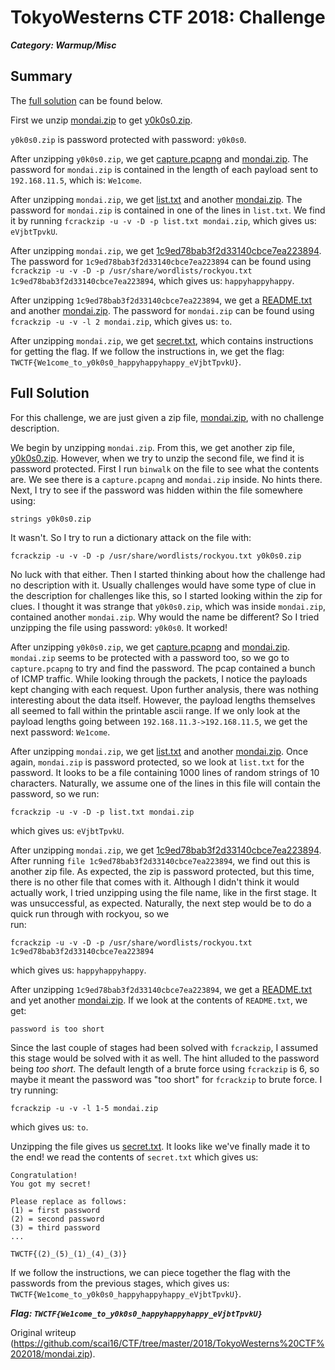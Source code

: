 # TokyoWesterns CTF 2018: Challenge  
***Category: Warmup/Misc***  
## Summary  
The [full solution](#Full-Solution) can be found below.

First we unzip [mondai.zip](mondai.zip) to get [y0k0s0.zip](y0k0s0.zip).

`y0k0s0.zip` is password protected with password: `y0k0s0`.

After unzipping `y0k0s0.zip`, we get [capture.pcapng](capture.pcapng) and
[mondai.zip](mondai2.zip). The password for `mondai.zip` is contained in the
length of each payload sent to `192.168.11.5`, which is: `We1come`.

After unzipping `mondai.zip`, we get [list.txt](list.txt) and another
[mondai.zip](mondai3.zip). The password for `mondai.zip` is contained in one
of the lines in `list.txt`. We find it by running `fcrackzip -u -v -D -p
list.txt mondai.zip`, which gives us: `eVjbtTpvkU`.

After unzipping `mondai.zip`, we get
[1c9ed78bab3f2d33140cbce7ea223894](1c9ed78bab3f2d33140cbce7ea223894). The
password for `1c9ed78bab3f2d33140cbce7ea223894` can be found using `fcrackzip
-u -v -D -p /usr/share/wordlists/rockyou.txt
1c9ed78bab3f2d33140cbce7ea223894`, which gives us: `happyhappyhappy`.

After unzipping `1c9ed78bab3f2d33140cbce7ea223894`, we get a
[README.txt](README.txt) and another [mondai.zip](mondai4.zip). The password
for `mondai.zip` can be found using `fcrackzip -u -v -l 2 mondai.zip`, which
gives us: `to`.

After unzipping `mondai.zip`, we get [secret.txt](secret.txt), which contains
instructions for getting the flag. If we follow the instructions in, we get
the flag: `TWCTF{We1come_to_y0k0s0_happyhappyhappy_eVjbtTpvkU}`.

## Full Solution  
For this challenge, we are just given a zip file, [mondai.zip](mondai.zip),
with no challenge description.

We begin by unzipping `mondai.zip`. From this, we get another zip file,
[y0k0s0.zip](y0k0s0.zip). However, when we try to unzip the second file, we
find it is password protected. First I run `binwalk` on the file to see what
the contents are. We see there is a `capture.pcapng` and `mondai.zip` inside.
No hints there. Next, I try to see if the password was hidden within the file
somewhere using:  
```  
strings y0k0s0.zip  
```  
It wasn't. So I try to run a dictionary attack on the file with:  
```  
fcrackzip -u -v -D -p /usr/share/wordlists/rockyou.txt y0k0s0.zip  
```  
No luck with that either. Then I started thinking about how the challenge had
no description with it. Usually challenges would have some type of clue in the
description for challenges like this, so I started looking within the zip for
clues. I thought it was strange that `y0k0s0.zip`, which was inside
`mondai.zip`, contained another `mondai.zip`. Why would the name be different?
So I tried unzipping the file using password: `y0k0s0`. It worked!

After unzipping `y0k0s0.zip`, we get [capture.pcapng](capture.pcapng) and
[mondai.zip](mondai2.zip). `mondai.zip` seems to be protected with a password
too, so we go to `capture.pcapng` to try and find the password. The pcap
contained a bunch of ICMP traffic. While looking through the packets, I notice
the payloads kept changing with each request. Upon further analysis, there was
nothing interesting about the data itself. However, the payload lengths
themselves all seemed to fall within the printable ascii range. If we only
look at the payload lengths going between `192.168.11.3->192.168.11.5`, we get
the next password: `We1come`.

After unzipping `mondai.zip`, we get [list.txt](list.txt) and another
[mondai.zip](mondai3.zip). Once again, `mondai.zip` is password protected, so
we look at `list.txt` for the password. It looks to be a file containing 1000
lines of random strings of 10 characters. Naturally, we assume one of the
lines in this file will contain the password, so we run:  
```  
fcrackzip -u -v -D -p list.txt mondai.zip  
```  
which gives us: `eVjbtTpvkU`.

After unzipping `mondai.zip`, we get
[1c9ed78bab3f2d33140cbce7ea223894](1c9ed78bab3f2d33140cbce7ea223894). After
running `file 1c9ed78bab3f2d33140cbce7ea223894`, we find out this is another
zip file. As expected, the zip is password protected, but this time, there is
no other file that comes with it. Although I didn't think it would actually
work, I tried unzipping using the file name, like in the first stage. It was
unsuccessful, as expected. Naturally, the next step would be to do a quick run
through with rockyou, so we  
run:  
```  
fcrackzip -u -v -D -p /usr/share/wordlists/rockyou.txt
1c9ed78bab3f2d33140cbce7ea223894  
```  
which gives us: `happyhappyhappy`.

After unzipping `1c9ed78bab3f2d33140cbce7ea223894`, we get a
[README.txt](README.txt) and yet another [mondai.zip](mondai4.zip). If we look
at the contents of `README.txt`, we get:  
```  
password is too short  
```  
Since the last couple of stages had been solved with `fcrackzip`, I assumed
this stage would be solved with it as well. The hint alluded to the password
being *too short*. The default length of a brute force using `fcrackzip` is 6,
so maybe it meant the password was "too short" for `fcrackzip` to brute force.
I try running:  
```  
fcrackzip -u -v -l 1-5 mondai.zip  
```  
which gives us: `to`.

Unzipping the file gives us [secret.txt](secret.txt). It looks like we've
finally made it to the end! we read the contents of `secret.txt` which gives
us:  
```  
Congratulation!  
You got my secret!

Please replace as follows:  
(1) = first password  
(2) = second password  
(3) = third password  
...

TWCTF{(2)_(5)_(1)_(4)_(3)}  
```  
If we follow the instructions, we can piece together the flag with the
passwords from the previous stages, which gives us:
`TWCTF{We1come_to_y0k0s0_happyhappyhappy_eVjbtTpvkU}`.

***Flag: `TWCTF{We1come_to_y0k0s0_happyhappyhappy_eVjbtTpvkU}`***  

Original writeup
(https://github.com/scai16/CTF/tree/master/2018/TokyoWesterns%20CTF%202018/mondai.zip).